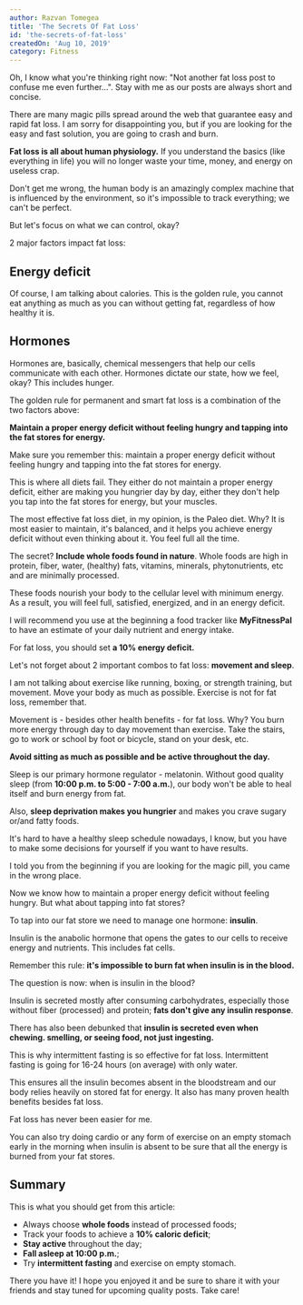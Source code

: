 ```yaml
---
author: Razvan Tomegea
title: 'The Secrets Of Fat Loss'
id: 'the-secrets-of-fat-loss'
createdOn: 'Aug 10, 2019'
category: Fitness
---
```


Oh, I know what you're thinking right now: "Not another fat loss post to confuse me even further...". Stay with me as our posts are always short and concise.

There are many magic pills spread around the web that guarantee easy and rapid fat loss. I am sorry for disappointing you, but if you are looking for the easy and fast solution, you are going to crash and burn.

**Fat loss is all about human physiology.** If you understand the basics (like everything in life) you will no longer waste your time, money, and energy on useless crap.

Don't get me wrong, the human body is an amazingly complex machine that is influenced by the environment, so it's impossible to track everything; we can't be perfect.

But let's focus on what we can control, okay?

2 major factors impact fat loss:

## Energy deficit

Of course, I am talking about calories. This is the golden rule, you cannot eat anything as much as you can without getting fat, regardless of how healthy it is.

## Hormones

Hormones are, basically, chemical messengers that help our cells communicate with each other. Hormones dictate our state, how we feel, okay? This includes hunger.

The golden rule for permanent and smart fat loss is a combination of the two factors above:

**Maintain a proper energy deficit without feeling hungry and tapping into the fat stores for energy.**

Make sure you remember this: maintain a proper energy deficit without feeling hungry and tapping into the fat stores for energy.

This is where all diets fail. They either do not maintain a proper energy deficit, either are making you hungrier day by day, either they don't help you tap into the fat stores for energy, but your muscles.

The most effective fat loss diet, in my opinion, is the Paleo diet. Why? It is most easier to maintain, it's balanced, and it helps you achieve energy deficit without even thinking about it. You feel full all the time.

The secret? **Include whole foods found in nature**. Whole foods are high in protein, fiber, water, (healthy) fats, vitamins, minerals, phytonutrients, etc and are minimally processed.

These foods nourish your body to the cellular level with minimum energy. As a result, you will feel full, satisfied, energized, and in an energy deficit.

I will recommend you use at the beginning a food tracker like **MyFitnessPal** to have an estimate of your daily nutrient and energy intake.

For fat loss, you should set **a 10% energy deficit.**

Let's not forget about 2 important combos to fat loss: **movement and sleep**.

I am not talking about exercise like running, boxing, or strength training, but movement. Move your body as much as possible. Exercise is not for fat loss, remember that.

Movement is - besides other health benefits - for fat loss. Why? You burn more energy through day to day movement than exercise. Take the stairs, go to work or school by foot or bicycle, stand on your desk, etc.

**Avoid sitting as much as possible and be active throughout the day.**

Sleep is our primary hormone regulator - melatonin. Without good quality sleep (from **10:00 p.m. to 5:00 - 7:00 a.m.**), our body won't be able to heal itself and burn energy from fat.

Also, **sleep deprivation makes you hungrier** and makes you crave sugary or/and fatty foods.

It's hard to have a healthy sleep schedule nowadays, I know, but you have to make some decisions for yourself if you want to have results.

I told you from the beginning if you are looking for the magic pill, you came in the wrong place.

Now we know how to maintain a proper energy deficit without feeling hungry. But what about tapping into fat stores?

To tap into our fat store we need to manage one hormone: **insulin**.

Insulin is the anabolic hormone that opens the gates to our cells to receive energy and nutrients. This includes fat cells.

Remember this rule: **it's impossible to burn fat when insulin is in the blood.**

The question is now: when is insulin in the blood?

Insulin is secreted mostly after consuming carbohydrates, especially those without fiber (processed) and protein; **fats don't give any insulin response**.

There has also been debunked that **insulin is secreted even when chewing. smelling, or seeing food, not just ingesting.**

This is why intermittent fasting is so effective for fat loss. Intermittent fasting is going for 16-24 hours (on average) with only water.

This ensures all the insulin becomes absent in the bloodstream and our body relies heavily on stored fat for energy. It also has many proven health benefits besides fat loss.

Fat loss has never been easier for me.

You can also try doing cardio or any form of exercise on an empty stomach early in the morning when insulin is absent to be sure that all the energy is burned from your fat stores.

## Summary

This is what you should get from this article:

 - Always choose **whole foods** instead of processed foods;
 - Track your foods to achieve a **10% caloric deficit**;
 - **Stay active** throughout the day;
 - **Fall asleep at 10:00 p.m.**;
 - Try **intermittent fasting** and exercise on empty stomach.

There you have it! I hope you enjoyed it and be sure to share it with your friends and stay tuned for upcoming quality posts. Take care!
